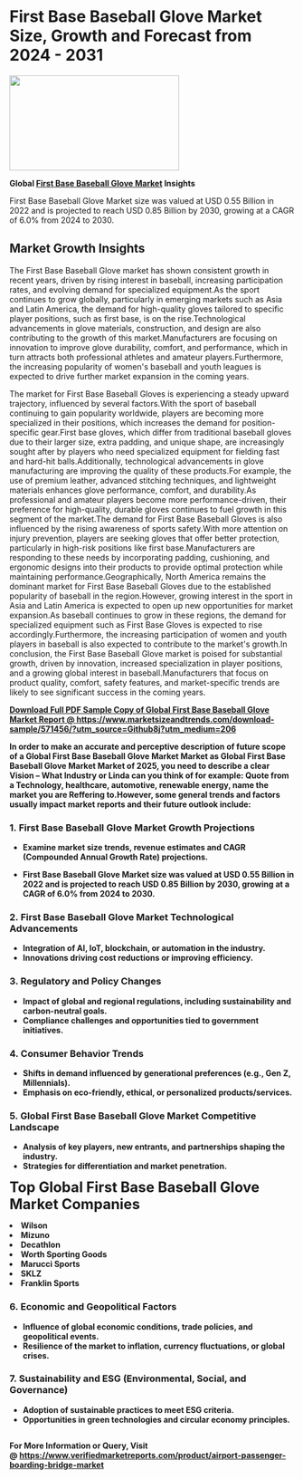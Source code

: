 <H1>First Base Baseball Glove Market Size, Growth and Forecast from 2024 - 2031</H1><img class="aligncenter size-medium wp-image-584254" src="https://thirdeyenews.in/wp-content/uploads/2024/09/Global-Market-Research-300x168.jpeg" alt="" width="300" height="168" /><p><strong>Global&nbsp;<a href="https://www.marketsizeandtrends.com/download-sample/571456/?utm_source=Github8j?utm_medium=206">First Base Baseball Glove Market</a> Insights</strong></p><p>First Base Baseball Glove Market size was valued at USD 0.55 Billion in 2022 and is projected to reach USD 0.85 Billion by 2030, growing at a CAGR of 6.0% from 2024 to 2030.</p><p><h2>Market Growth Insights</h2> <p>The First Base Baseball Glove market has shown consistent growth in recent years, driven by rising interest in baseball, increasing participation rates, and evolving demand for specialized equipment.As the sport continues to grow globally, particularly in emerging markets such as Asia and Latin America, the demand for high-quality gloves tailored to specific player positions, such as first base, is on the rise.Technological advancements in glove materials, construction, and design are also contributing to the growth of this market.Manufacturers are focusing on innovation to improve glove durability, comfort, and performance, which in turn attracts both professional athletes and amateur players.Furthermore, the increasing popularity of women's baseball and youth leagues is expected to drive further market expansion in the coming years.</p> <p><strong><a href="#"></a></strong></p> <p>The market for First Base Baseball Gloves is experiencing a steady upward trajectory, influenced by several factors.With the sport of baseball continuing to gain popularity worldwide, players are becoming more specialized in their positions, which increases the demand for position-specific gear.First base gloves, which differ from traditional baseball gloves due to their larger size, extra padding, and unique shape, are increasingly sought after by players who need specialized equipment for fielding fast and hard-hit balls.Additionally, technological advancements in glove manufacturing are improving the quality of these products.For example, the use of premium leather, advanced stitching techniques, and lightweight materials enhances glove performance, comfort, and durability.As professional and amateur players become more performance-driven, their preference for high-quality, durable gloves continues to fuel growth in this segment of the market.The demand for First Base Baseball Gloves is also influenced by the rising awareness of sports safety.With more attention on injury prevention, players are seeking gloves that offer better protection, particularly in high-risk positions like first base.Manufacturers are responding to these needs by incorporating padding, cushioning, and ergonomic designs into their products to provide optimal protection while maintaining performance.Geographically, North America remains the dominant market for First Base Baseball Gloves due to the established popularity of baseball in the region.However, growing interest in the sport in Asia and Latin America is expected to open up new opportunities for market expansion.As baseball continues to grow in these regions, the demand for specialized equipment such as First Base Gloves is expected to rise accordingly.Furthermore, the increasing participation of women and youth players in baseball is also expected to contribute to the market's growth.In conclusion, the First Base Baseball Glove market is poised for substantial growth, driven by innovation, increased specialization in player positions, and a growing global interest in baseball.Manufacturers that focus on product quality, comfort, safety features, and market-specific trends are likely to see significant success in the coming years.</p> <p><strong><a href="#"></p><p><span class=""><strong>Download Full PDF Sample Copy of Global First Base Baseball Glove Market Report</strong> @ <a href="https://www.marketsizeandtrends.com/download-sample/571456/?utm_source=Github8j?utm_medium=206" target="_blank">https://www.marketsizeandtrends.com/download-sample/571456/?utm_source=Github8j?utm_medium=206</a></span></p><p>In order to make an accurate and perceptive description of future scope of a Global&nbsp;First Base Baseball Glove Market Market as Global&nbsp;First Base Baseball Glove Market Market of 2025, you need to describe a clear Vision &ndash; What Industry or Linda can you think of for example: Quote from a Technology, healthcare, automotive, renewable energy, name the market you are Reffering to.However, some general trends and factors usually impact market reports and their future outlook include:</p><h3>1.&nbsp;<strong>First Base Baseball Glove Market Growth Projections</strong></h3><ul><li>Examine market size trends, revenue estimates and CAGR (Compounded Annual Growth Rate) projections.</li><li><p>First Base Baseball Glove Market size was valued at USD 0.55 Billion in 2022 and is projected to reach USD 0.85 Billion by 2030, growing at a CAGR of 6.0% from 2024 to 2030.</p></li></ul><h3>2.&nbsp;<strong>First Base Baseball Glove Market Technological Advancements</strong></h3><ul><li>Integration of AI, IoT, blockchain, or automation in the industry.</li><li>Innovations driving cost reductions or improving efficiency.</li></ul><h3>3.&nbsp;<strong>Regulatory and Policy Changes</strong></h3><ul><li>Impact of global and regional regulations, including sustainability and carbon-neutral goals.</li><li>Compliance challenges and opportunities tied to government initiatives.</li></ul><h3>4.&nbsp;<strong>Consumer Behavior Trends</strong></h3><ul><li>Shifts in demand influenced by generational preferences (e.g., Gen Z, Millennials).</li><li>Emphasis on eco-friendly, ethical, or personalized products/services.</li></ul><h3>5.&nbsp;<strong>Global First Base Baseball Glove Market Competitive Landscape</strong></h3><ul><li>Analysis of key players, new entrants, and partnerships shaping the industry.</li><li>Strategies for differentiation and market penetration.</li></ul><p data-pm-slice="1 1 []"><span style="color: inherit; font-family: inherit; font-size: 25px;">Top Global First Base Baseball Glove Market Companies</span></p><div class="" data-test-id=""><p><li>Wilson</li><li> Mizuno</li><li> Decathlon</li><li> Worth Sporting Goods</li><li> Marucci Sports</li><li> SKLZ</li><li> Franklin Sports</li></p></div><h3>6.&nbsp;<strong>Economic and Geopolitical Factors</strong></h3><ul><li>Influence of global economic conditions, trade policies, and geopolitical events.</li><li>Resilience of the market to inflation, currency fluctuations, or global crises.</li></ul><h3>7.&nbsp;<strong>Sustainability and ESG (Environmental, Social, and Governance)</strong></h3><ul><li>Adoption of sustainable practices to meet ESG criteria.</li><li>Opportunities in green technologies and circular economy principles.</li></ul><h2><strong style="font-size: 14px;">For More Information or Query, Visit @&nbsp;</strong><a style="background-color: #ffffff; font-size: 14px;" href="https://www.marketsizeandtrends.com/report/first-base-baseball-glove-market/" target="_blank">https://www.verifiedmarketreports.com/product/airport-passenger-boarding-bridge-market</a></h2>